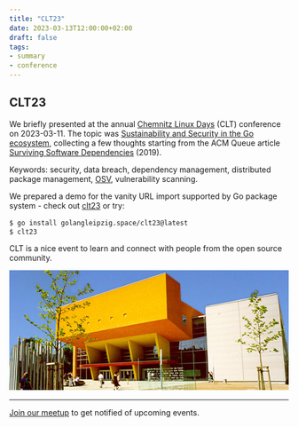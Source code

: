 ```yaml
---
title: "CLT23"
date: 2023-03-13T12:00:00+02:00
draft: false
tags:
- summary
- conference
---
```


## CLT23

We briefly presented at the annual [Chemnitz Linux
Days](https://chemnitzer.linux-tage.de/2023/en/programm/vortraege) (CLT)
conference on 2023-03-11. The topic was [Sustainability and Security in the Go
ecosystem](https://github.com/miku/goeco), collecting a few thoughts starting
from the ACM Queue article [Surviving Software
Dependencies](https://doi.org/10.1145/3329781.3344149) (2019).

Keywords: security, data breach, dependency management, distributed package management, [OSV](https://ossf.github.io/osv-schema/), vulnerability scanning.

We prepared a demo for the vanity URL import supported by Go package system - check out [clt23](https://golangleipzig.space/clt23/) or try:

```
$ go install golangleipzig.space/clt23@latest
$ clt23
```

CLT is a nice event to learn and connect with people from the open source community.

![](/images/nhsg.jpg)


----

[Join our meetup](https://www.meetup.com/Leipzig-Golang/) to get notified of upcoming events.

